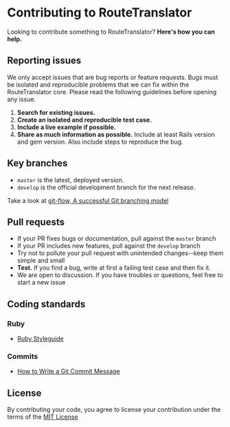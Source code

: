 # Contributing to RouteTranslator

Looking to contribute something to RouteTranslator? **Here's how you can help.**



## Reporting issues

We only accept issues that are bug reports or feature requests. Bugs must be isolated and reproducible problems that we can fix within the RouteTranslator core. Please read the following guidelines before opening any issue.

1. **Search for existing issues.**
2. **Create an isolated and reproducible test case.**
3. **Include a live example if possible.**
4. **Share as much information as possible.** Include at least Rails version and gem version. Also include steps to reproduce the bug.



## Key branches

- `master` is the latest, deployed version.
- `develop` is the official development branch for the next release.

Take a look at [git-flow, A successful Git branching model](https://nvie.com/posts/a-successful-git-branching-model/)



## Pull requests

- If your PR fixes bugs or documentation, pull against the `master` branch
- If your PR includes new features, pull against the `develop` branch
- Try not to pollute your pull request with unintended changes--keep them simple and small
- **Test.** If you find a bug, write at first a failing test case and then fix it.
- We are open to discussion. If you have troubles or questions, feel free to start a new issue



## Coding standards

### Ruby

- [Ruby Styleguide](https://github.com/rubocop/ruby-style-guide)

### Commits

- [How to Write a Git Commit Message](https://cbea.ms/git-commit/#seven-rules)



## License

By contributing your code, you agree to license your contribution under the terms of the [MIT License](LICENSE)
